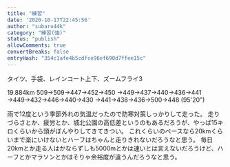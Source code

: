 ```yaml
---
title: "練習"
date: '2020-10-17T22:45:56'
author: "subaru44k"
category: "練習(強)"
status: "publish"
allowComments: true
convertBreaks: false
entryHash: "354c1afe4b5cdfce96ef690d7ffee15c"
---
```

タイツ、手袋、レインコート上下、ズームフライ3

19.884km
509→509→447→452→450
→449→437→440→436→441
→449→432→446→440→430
→441→438→436→500→448
(95'20")

雨で12度という季節外れの気温だったので防寒対策しっかりして走った。
走りづらさとか、疲労とか、城北公園の高低差というのもあるだろうが、やっぱ15キロくらいから頭がぼんやりしてきてきつい。
これくらいのペースなら20kmくらいまで楽にいけないとハーフはちゃんと走りきれないだろうなと思う。
毎日20kmとか走る人はかならずしも5000mとかは速いとは言えないだろうけど、ハーフとかマラソンとかはそりゃ余裕度が違うんだろうなと思う。
